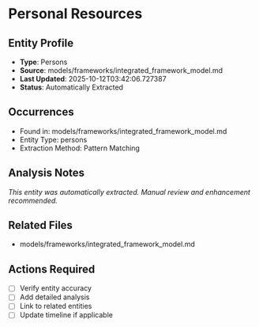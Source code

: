 # Personal Resources

## Entity Profile
- **Type**: Persons
- **Source**: models/frameworks/integrated_framework_model.md
- **Last Updated**: 2025-10-12T03:42:06.727387
- **Status**: Automatically Extracted

## Occurrences
- Found in: models/frameworks/integrated_framework_model.md
- Entity Type: persons
- Extraction Method: Pattern Matching

## Analysis Notes
*This entity was automatically extracted. Manual review and enhancement recommended.*

## Related Files
- models/frameworks/integrated_framework_model.md

## Actions Required
- [ ] Verify entity accuracy
- [ ] Add detailed analysis
- [ ] Link to related entities
- [ ] Update timeline if applicable
